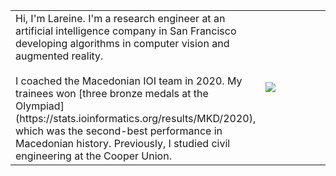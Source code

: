 <div class="padded">
	<table>
		<tr class="body-table">
			<td width="50%" style="border:none" class="bio">
				Hi, I'm Lareine. I'm a research engineer at an artificial intelligence company in San Francisco developing algorithms in computer vision and augmented reality.
				<br>
				<br>
				I coached the Macedonian IOI team in 2020. My trainees won [three bronze medals at the Olympiad](https://stats.ioinformatics.org/results/MKD/2020), which was the second-best performance in Macedonian history. Previously, I studied civil engineering at the Cooper Union.
			</td>
			<td width="50%" style="border:none"><img src="files/headshot.jpg" class="head-shot"></td>
		</tr>
	</table>
</div>